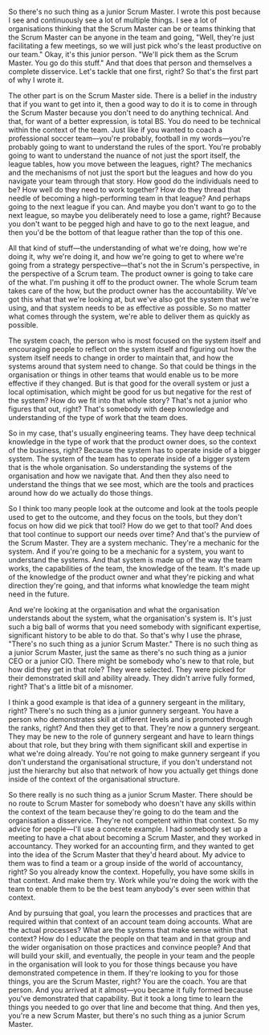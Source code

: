 So there's no such thing as a junior Scrum Master. I wrote this post because I see and continuously see a lot of multiple things. I see a lot of organisations thinking that the Scrum Master can be or teams thinking that the Scrum Master can be anyone in the team and going, "Well, they're just facilitating a few meetings, so we will just pick who's the least productive on our team." Okay, it's this junior person. "We'll pick them as the Scrum Master. You go do this stuff." And that does that person and themselves a complete disservice. Let's tackle that one first, right? So that's the first part of why I wrote it.

The other part is on the Scrum Master side. There is a belief in the industry that if you want to get into it, then a good way to do it is to come in through the Scrum Master because you don't need to do anything technical. And that, for want of a better expression, is total BS. You do need to be technical within the context of the team. Just like if you wanted to coach a professional soccer team—you're probably, football in my words—you're probably going to want to understand the rules of the sport. You're probably going to want to understand the nuance of not just the sport itself, the league tables, how you move between the leagues, right? The mechanics and the mechanisms of not just the sport but the leagues and how do you navigate your team through that story. How good do the individuals need to be? How well do they need to work together? How do they thread that needle of becoming a high-performing team in that league? And perhaps going to the next league if you can. And maybe you don't want to go to the next league, so maybe you deliberately need to lose a game, right? Because you don't want to be pegged high and have to go to the next league, and then you'd be the bottom of that league rather than the top of this one.

All that kind of stuff—the understanding of what we're doing, how we're doing it, why we're doing it, and how we're going to get to where we're going from a strategy perspective—that's not the in Scrum's perspective, in the perspective of a Scrum team. The product owner is going to take care of the what. I'm pushing it off to the product owner. The whole Scrum team takes care of the how, but the product owner has the accountability. We've got this what that we're looking at, but we've also got the system that we're using, and that system needs to be as effective as possible. So no matter what comes through the system, we're able to deliver them as quickly as possible.

The system coach, the person who is most focused on the system itself and encouraging people to reflect on the system itself and figuring out how the system itself needs to change in order to maintain that, and how the systems around that system need to change. So that could be things in the organisation or things in other teams that would enable us to be more effective if they changed. But is that good for the overall system or just a local optimisation, which might be good for us but negative for the rest of the system? How do we fit into that whole story? That's not a junior who figures that out, right? That's somebody with deep knowledge and understanding of the type of work that the team does.

So in my case, that's usually engineering teams. They have deep technical knowledge in the type of work that the product owner does, so the context of the business, right? Because the system has to operate inside of a bigger system. The system of the team has to operate inside of a bigger system that is the whole organisation. So understanding the systems of the organisation and how we navigate that. And then they also need to understand the things that we see most, which are the tools and practices around how do we actually do those things.

So I think too many people look at the outcome and look at the tools people used to get to the outcome, and they focus on the tools, but they don't focus on how did we pick that tool? How do we get to that tool? And does that tool continue to support our needs over time? And that's the purview of the Scrum Master. They are a system mechanic. They're a mechanic for the system. And if you're going to be a mechanic for a system, you want to understand the systems. And that system is made up of the way the team works, the capabilities of the team, the knowledge of the team. It's made up of the knowledge of the product owner and what they're picking and what direction they're going, and that informs what knowledge the team might need in the future.

And we're looking at the organisation and what the organisation understands about the system, what the organisation's system is. It's just such a big ball of worms that you need somebody with significant expertise, significant history to be able to do that. So that's why I use the phrase, "There's no such thing as a junior Scrum Master." There is no such thing as a junior Scrum Master, just the same as there's no such thing as a junior CEO or a junior CIO. There might be somebody who's new to that role, but how did they get in that role? They were selected. They were picked for their demonstrated skill and ability already. They didn't arrive fully formed, right? That's a little bit of a misnomer.

I think a good example is that idea of a gunnery sergeant in the military, right? There's no such thing as a junior gunnery sergeant. You have a person who demonstrates skill at different levels and is promoted through the ranks, right? And then they get to that. They're now a gunnery sergeant. They may be new to the role of gunnery sergeant and have to learn things about that role, but they bring with them significant skill and expertise in what we're doing already. You're not going to make gunnery sergeant if you don't understand the organisational structure, if you don't understand not just the hierarchy but also that network of how you actually get things done inside of the context of the organisational structure.

So there really is no such thing as a junior Scrum Master. There should be no route to Scrum Master for somebody who doesn't have any skills within the context of the team because they're going to do the team and the organisation a disservice. They're not competent within that context. So my advice for people—I'll use a concrete example. I had somebody set up a meeting to have a chat about becoming a Scrum Master, and they worked in accountancy. They worked for an accounting firm, and they wanted to get into the idea of the Scrum Master that they'd heard about. My advice to them was to find a team or a group inside of the world of accountancy, right? So you already know the context. Hopefully, you have some skills in that context. And make them try. Work while you're doing the work with the team to enable them to be the best team anybody's ever seen within that context. 

And by pursuing that goal, you learn the processes and practices that are required within that context of an account team doing accounts. What are the actual processes? What are the systems that make sense within that context? How do I educate the people on that team and in that group and the wider organisation on those practices and convince people? And that will build your skill, and eventually, the people in your team and the people in the organisation will look to you for those things because you have demonstrated competence in them. If they're looking to you for those things, you are the Scrum Master, right? You are the coach. You are that person. And you arrived at it almost—you became it fully formed because you've demonstrated that capability. But it took a long time to learn the things you needed to go over that line and become that thing. And then yes, you're a new Scrum Master, but there's no such thing as a junior Scrum Master.